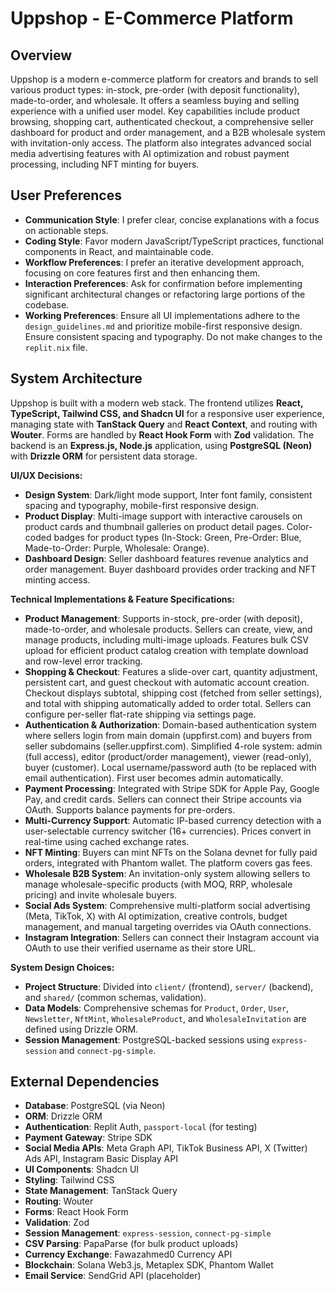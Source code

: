 # Uppshop - E-Commerce Platform

## Overview
Uppshop is a modern e-commerce platform for creators and brands to sell various product types: in-stock, pre-order (with deposit functionality), made-to-order, and wholesale. It offers a seamless buying and selling experience with a unified user model. Key capabilities include product browsing, shopping cart, authenticated checkout, a comprehensive seller dashboard for product and order management, and a B2B wholesale system with invitation-only access. The platform also integrates advanced social media advertising features with AI optimization and robust payment processing, including NFT minting for buyers.

## User Preferences
- **Communication Style**: I prefer clear, concise explanations with a focus on actionable steps.
- **Coding Style**: Favor modern JavaScript/TypeScript practices, functional components in React, and maintainable code.
- **Workflow Preferences**: I prefer an iterative development approach, focusing on core features first and then enhancing them.
- **Interaction Preferences**: Ask for confirmation before implementing significant architectural changes or refactoring large portions of the codebase.
- **Working Preferences**: Ensure all UI implementations adhere to the `design_guidelines.md` and prioritize mobile-first responsive design. Ensure consistent spacing and typography. Do not make changes to the `replit.nix` file.

## System Architecture
Uppshop is built with a modern web stack. The frontend utilizes **React, TypeScript, Tailwind CSS, and Shadcn UI** for a responsive user experience, managing state with **TanStack Query** and **React Context**, and routing with **Wouter**. Forms are handled by **React Hook Form** with **Zod** validation. The backend is an **Express.js, Node.js** application, using **PostgreSQL (Neon)** with **Drizzle ORM** for persistent data storage.

**UI/UX Decisions:**
- **Design System**: Dark/light mode support, Inter font family, consistent spacing and typography, mobile-first responsive design.
- **Product Display**: Multi-image support with interactive carousels on product cards and thumbnail galleries on product detail pages. Color-coded badges for product types (In-Stock: Green, Pre-Order: Blue, Made-to-Order: Purple, Wholesale: Orange).
- **Dashboard Design**: Seller dashboard features revenue analytics and order management. Buyer dashboard provides order tracking and NFT minting access.

**Technical Implementations & Feature Specifications:**
- **Product Management**: Supports in-stock, pre-order (with deposit), made-to-order, and wholesale products. Sellers can create, view, and manage products, including multi-image uploads. Features bulk CSV upload for efficient product catalog creation with template download and row-level error tracking.
- **Shopping & Checkout**: Features a slide-over cart, quantity adjustment, persistent cart, and guest checkout with automatic account creation. Checkout displays subtotal, shipping cost (fetched from seller settings), and total with shipping automatically added to order total. Sellers can configure per-seller flat-rate shipping via settings page.
- **Authentication & Authorization**: Domain-based authentication system where sellers login from main domain (uppfirst.com) and buyers from seller subdomains (seller.uppfirst.com). Simplified 4-role system: admin (full access), editor (product/order management), viewer (read-only), buyer (customer). Local username/password auth (to be replaced with email authentication). First user becomes admin automatically.
- **Payment Processing**: Integrated with Stripe SDK for Apple Pay, Google Pay, and credit cards. Sellers can connect their Stripe accounts via OAuth. Supports balance payments for pre-orders.
- **Multi-Currency Support**: Automatic IP-based currency detection with a user-selectable currency switcher (16+ currencies). Prices convert in real-time using cached exchange rates.
- **NFT Minting**: Buyers can mint NFTs on the Solana devnet for fully paid orders, integrated with Phantom wallet. The platform covers gas fees.
- **Wholesale B2B System**: An invitation-only system allowing sellers to manage wholesale-specific products (with MOQ, RRP, wholesale pricing) and invite wholesale buyers.
- **Social Ads System**: Comprehensive multi-platform social advertising (Meta, TikTok, X) with AI optimization, creative controls, budget management, and manual targeting overrides via OAuth connections.
- **Instagram Integration**: Sellers can connect their Instagram account via OAuth to use their verified username as their store URL.

**System Design Choices:**
- **Project Structure**: Divided into `client/` (frontend), `server/` (backend), and `shared/` (common schemas, validation).
- **Data Models**: Comprehensive schemas for `Product`, `Order`, `User`, `Newsletter`, `NftMint`, `WholesaleProduct`, and `WholesaleInvitation` are defined using Drizzle ORM.
- **Session Management**: PostgreSQL-backed sessions using `express-session` and `connect-pg-simple`.

## External Dependencies
- **Database**: PostgreSQL (via Neon)
- **ORM**: Drizzle ORM
- **Authentication**: Replit Auth, `passport-local` (for testing)
- **Payment Gateway**: Stripe SDK
- **Social Media APIs**: Meta Graph API, TikTok Business API, X (Twitter) Ads API, Instagram Basic Display API
- **UI Components**: Shadcn UI
- **Styling**: Tailwind CSS
- **State Management**: TanStack Query
- **Routing**: Wouter
- **Forms**: React Hook Form
- **Validation**: Zod
- **Session Management**: `express-session`, `connect-pg-simple`
- **CSV Parsing**: PapaParse (for bulk product uploads)
- **Currency Exchange**: Fawazahmed0 Currency API
- **Blockchain**: Solana Web3.js, Metaplex SDK, Phantom Wallet
- **Email Service**: SendGrid API (placeholder)